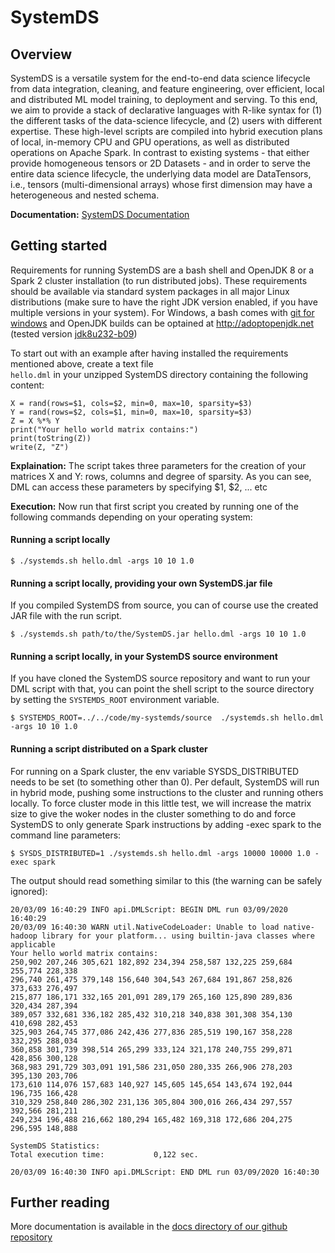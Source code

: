 <!--
{% comment %}
Modifications Copyright 2020 Graz University of Technology

Licensed to the Apache Software Foundation (ASF) under one or more
contributor license agreements.  See the NOTICE file distributed with
this work for additional information regarding copyright ownership.
The ASF licenses this file to you under the Apache License, Version 2.0
(the "License"); you may not use this file except in compliance with
the License.  You may obtain a copy of the License at

http://www.apache.org/licenses/LICENSE-2.0

Unless required by applicable law or agreed to in writing, software
distributed under the License is distributed on an "AS IS" BASIS,
WITHOUT WARRANTIES OR CONDITIONS OF ANY KIND, either express or implied.
See the License for the specific language governing permissions and
limitations under the License.
{% endcomment %}
-->

# SystemDS

## Overview

 SystemDS is a versatile system for the end-to-end data science lifecycle from data integration, cleaning, and feature engineering, over efficient, local and distributed ML model training, to deployment and serving. To this end, we aim to provide a stack of declarative languages with R-like syntax for (1) the different tasks of the data-science lifecycle, and (2) users with different expertise. These high-level scripts are compiled into hybrid execution plans of local, in-memory CPU and GPU operations, as well as distributed operations on Apache Spark. In contrast to existing systems - that either provide homogeneous tensors or 2D Datasets - and in order to serve the entire data science lifecycle, the underlying data model are DataTensors, i.e., tensors (multi-dimensional arrays) whose first dimension may have a heterogeneous and nested schema.

**Documentation:** [SystemDS Documentation](https://github.com/tugraz-isds/systemds/tree/master/docs)

## Getting started

Requirements for running SystemDS are a bash shell and OpenJDK 8 or a Spark 2 cluster installation (to run distributed jobs). 
These requirements should be available via standard system packages in all major Linux distributions 
(make sure to have the right JDK version enabled, if you have multiple versions in your system).
For Windows, a bash comes with [git for windows](http://git-scm.com) and OpenJDK builds can be optained at http://adoptopenjdk.net
(tested version [jdk8u232-b09](https://adoptopenjdk.net/archive.html))  

To start out with an example after having installed the requirements mentioned above, create a text file  
`hello.dml` in your unzipped SystemDS directory containing the following content: 
 ```shell script
X = rand(rows=$1, cols=$2, min=0, max=10, sparsity=$3)
Y = rand(rows=$2, cols=$1, min=0, max=10, sparsity=$3)
Z = X %*% Y
print("Your hello world matrix contains:")
print(toString(Z))
write(Z, "Z")
``` 

**Explaination:** The script takes three parameters for the creation of your matrices X and Y: rows, columns and degree 
of sparsity. As you can see, DML can access these parameters by specifying $1, $2, ... etc


**Execution:** Now run that first script you created by running one of the following commands depending on your operating system:

#### Running a script locally 

```shell script
$ ./systemds.sh hello.dml -args 10 10 1.0
```

#### Running a script locally, providing your own SystemDS.jar file
 
If you compiled SystemDS from source, you can of course use the created JAR file with the run script. 

```shell script
$ ./systemds.sh path/to/the/SystemDS.jar hello.dml -args 10 10 1.0
```

#### Running a script locally, in your SystemDS source environment
If you have cloned the SystemDS source repository and want to run your DML script with that, you can point the
shell script to the source directory by setting the `SYSTEMDS_ROOT` environment variable.
```shell script
$ SYSTEMDS_ROOT=../../code/my-systemds/source  ./systemds.sh hello.dml -args 10 10 1.0
```

#### Running a script distributed on a Spark cluster 
For running on a Spark cluster, the env variable SYSDS_DISTRIBUTED needs to be set (to something other than 0).
Per default, SystemDS will run in hybrid mode, pushing some instructions to the cluster and running others locally.
To force cluster mode in this little test, we will increase the matrix size to give the woker nodes in the cluster 
something to do and force SystemDS to only generate Spark instructions by adding -exec spark to the command line 
parameters:
```shell script
$ SYSDS_DISTRIBUTED=1 ./systemds.sh hello.dml -args 10000 10000 1.0 -exec spark
```

The output should read something similar to this (the warning can be safely ignored):

```shell script
20/03/09 16:40:29 INFO api.DMLScript: BEGIN DML run 03/09/2020 16:40:29
20/03/09 16:40:30 WARN util.NativeCodeLoader: Unable to load native-hadoop library for your platform... using builtin-java classes where applicable
Your hello world matrix contains:
250,902 207,246 305,621 182,892 234,394 258,587 132,225 259,684 255,774 228,338
296,740 261,475 379,148 156,640 304,543 267,684 191,867 258,826 373,633 276,497
215,877 186,171 332,165 201,091 289,179 265,160 125,890 289,836 320,434 287,394
389,057 332,681 336,182 285,432 310,218 340,838 301,308 354,130 410,698 282,453
325,903 264,745 377,086 242,436 277,836 285,519 190,167 358,228 332,295 288,034
360,858 301,739 398,514 265,299 333,124 321,178 240,755 299,871 428,856 300,128
368,983 291,729 303,091 191,586 231,050 280,335 266,906 278,203 395,130 203,706
173,610 114,076 157,683 140,927 145,605 145,654 143,674 192,044 196,735 166,428
310,329 258,840 286,302 231,136 305,804 300,016 266,434 297,557 392,566 281,211
249,234 196,488 216,662 180,294 165,482 169,318 172,686 204,275 296,595 148,888

SystemDS Statistics:
Total execution time:           0,122 sec.

20/03/09 16:40:30 INFO api.DMLScript: END DML run 03/09/2020 16:40:30
```

## Further reading 

More documentation is available in the [docs directory of our github repository](https://github.com/tugraz-isds/systemds/tree/master/docs) 
